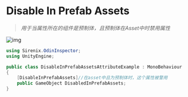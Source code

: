 # Disable In Prefab Assets

> *用于当属性所在的组件是预制体，且预制体在Asset中时禁用属性*

![img](https://aihailan.com/wp-content/uploads/2020/11/post-564-5fb7d88b9a40c.png)

```cs
using Sirenix.OdinInspector;
using UnityEngine;

public class DisableInPrefabAssetsAttributeExample : MonoBehaviour
{
    [DisableInPrefabAssets]//在asset中且为预制体时，这个属性被警用
    public GameObject DisabledInPrefabAssets;
}
```